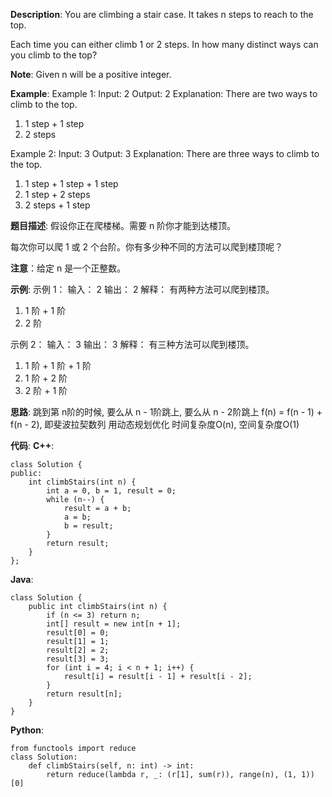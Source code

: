 __Description__:
You are climbing a stair case. It takes n steps to reach to the top.

Each time you can either climb 1 or 2 steps. In how many distinct ways can you climb to the top?

__Note__: Given n will be a positive integer.

__Example__:
Example 1:
Input: 2
Output: 2
Explanation: There are two ways to climb to the top.
1. 1 step + 1 step
2. 2 steps

Example 2:
Input: 3
Output: 3
Explanation: There are three ways to climb to the top.
1. 1 step + 1 step + 1 step
2. 1 step + 2 steps
3. 2 steps + 1 step

__题目描述__:
假设你正在爬楼梯。需要 n 阶你才能到达楼顶。

每次你可以爬 1 或 2 个台阶。你有多少种不同的方法可以爬到楼顶呢？

__注意__：给定 n 是一个正整数。

 __示例__:
示例 1：
输入： 2
输出： 2
解释： 有两种方法可以爬到楼顶。
1.  1 阶 + 1 阶
2.  2 阶

示例 2：
输入： 3
输出： 3
解释： 有三种方法可以爬到楼顶。
1.  1 阶 + 1 阶 + 1 阶
2.  1 阶 + 2 阶
3.  2 阶 + 1 阶

__思路__:
跳到第 n阶的时候, 要么从 n - 1阶跳上, 要么从 n - 2阶跳上
f(n) = f(n - 1) + f(n - 2), 即斐波拉契数列
用动态规划优化
时间复杂度O(n), 空间复杂度O(1)

__代码__:
__C++__:
```
class Solution {
public:
    int climbStairs(int n) {
        int a = 0, b = 1, result = 0;
        while (n--) {
            result = a + b;
            a = b;
            b = result;
        }
        return result;
    }
};
```

__Java__:
```
class Solution {
    public int climbStairs(int n) {
        if (n <= 3) return n;
        int[] result = new int[n + 1];
        result[0] = 0;
        result[1] = 1;
        result[2] = 2;
        result[3] = 3;
        for (int i = 4; i < n + 1; i++) {
            result[i] = result[i - 1] + result[i - 2];
        }
        return result[n];
    }
}
```

__Python__:
```
from functools import reduce
class Solution:
    def climbStairs(self, n: int) -> int:
        return reduce(lambda r, _: (r[1], sum(r)), range(n), (1, 1))[0]
```